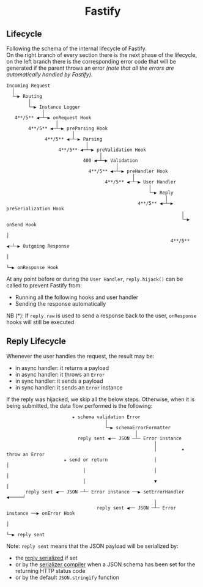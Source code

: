 <h1 align="center">Fastify</h1>

## Lifecycle
Following the schema of the internal lifecycle of Fastify.<br>
On the right branch of every section there is the next phase of the lifecycle, on the left branch there is the corresponding error code that will be generated if the parent throws an error *(note that all the errors are automatically handled by Fastify)*.

```
Incoming Request
  │
  └─▶ Routing
        │
        └─▶ Instance Logger
             │
   4**/5** ◀─┴─▶ onRequest Hook
                  │
        4**/5** ◀─┴─▶ preParsing Hook
                        │
              4**/5** ◀─┴─▶ Parsing
                             │
                   4**/5** ◀─┴─▶ preValidation Hook
                                  │
                            400 ◀─┴─▶ Validation
                                        │
                              4**/5** ◀─┴─▶ preHandler Hook
                                              │
                                    4**/5** ◀─┴─▶ User Handler
                                                    │
                                                    └─▶ Reply
                                                          │
                                                4**/5** ◀─┴─▶ preSerialization Hook
                                                                │
                                                                └─▶ onSend Hook
                                                                      │
                                                            4**/5** ◀─┴─▶ Outgoing Response
                                                                            │
                                                                            └─▶ onResponse Hook
```

At any point before or during the `User Handler`, `reply.hijack()` can be called to prevent Fastify from:
- Running all the following hooks and user handler
- Sending the response automatically

NB (*): If `reply.raw` is used to send a response back to the user, `onResponse` hooks will still be executed

## Reply Lifecycle

Whenever the user handles the request, the result may be:

- in async handler: it returns a payload
- in async handler: it throws an `Error`
- in sync handler: it sends a payload
- in sync handler: it sends an `Error` instance

If the reply was hijacked, we skip all the below steps. Otherwise, when it is being submitted, the data flow performed is the following:

```
                        ★ schema validation Error
                                    │
                                    └─▶ schemaErrorFormatter
                                               │
                          reply sent ◀── JSON ─┴─ Error instance
                                                      │
                                                      │         ★ throw an Error
                     ★ send or return                 │                 │
                            │                         │                 │
                            │                         ▼                 │
       reply sent ◀── JSON ─┴─ Error instance ──▶ setErrorHandler ◀─────┘
                                                      │
                                 reply sent ◀── JSON ─┴─ Error instance ──▶ onError Hook
                                                                                │
                                                                                └─▶ reply sent
```

Note: `reply sent` means that the JSON payload will be serialized by:

- the [reply serialized](./Reference/Server.md#setreplyserializer) if set
- or by the [serializer compiler](./Reference/Server.md#setserializercompiler) when a JSON schema has been set for the returning HTTP status code
- or by the default `JSON.stringify` function

